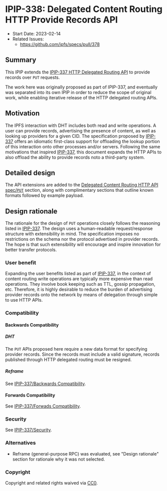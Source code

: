 # IPIP-338: Delegated Content Routing HTTP Provide Records API

- Start Date: 2023-02-14
- Related Issues:
  - https://github.com/ipfs/specs/pull/378

## Summary

This IPIP extends the [IPIP-337 HTTP Delegated Routing API](0337-delegated-routing-http-api.md) to provide records over `PUT` requests.

The work here was originally proposed as part of IPIP-337, and eventually was separated into its own IPIP in order to reduce the scope of original work, while enabling iterative release of the HTTP delegated routing APIs.

## Motivation

The IPFS interaction with DHT includes both read and write operations.
A user can provide records, advertising the presence of content, as well as looking up providers for a given CID.
The specification proposed by [IPIP-337](0337-delegated-routing-http-api.md) offers an idiomatic first-class support for offloading the lookup portion of this interaction onto other processes and/or servers.
Following the same motivations that inspired [IPIP-337](0337-delegated-routing-http-api.md), this document expands the HTTP APIs to also
offload the ability to provide records noto a third-party system.

## Detailed design

The API extensions are added to the [Delegated Content Routing HTTP API spec/`PUT`](../routing/DELEGATED_CONTENT_ROUTING_HTTP.md#put-routingv1providers) section, along with complimentary sections that outline known formats followed by example payload.

## Design rationale

The rationale for the design of `PUT` operations closely follows the reasoning listed in [IPIP-337](0337-delegated-routing-http-api.md#design-rationale).
The design uses a human-readable request/response structure with extensibility in mind.
The specification imposes no restrictions on the schema nor the protocol advertised in provider records.
The hope is that such extensibility will encourage and inspire innovation for better transfer protocols.

### User benefit

Expanding the user benefits listed as part of [IPIP-337](0337-delegated-routing-http-api.md#user-benefit), in the context of content routing write operations are typically more expensive than read operations. They involve book keeping such as TTL, gossip propagation, etc.
Therefore, it is highly desirable to reduce the burden of advertising provider records onto the network by means of delegation through simple to use HTTP APIs.

### Compatibility

#### Backwards Compatibility

##### DHT

The `PUT` APIs proposed here require a new data format for specifying provider records.
Since the records must include a valid signature, records published through HTTP delegated routing must be resigned.

##### Reframe

See [IPIP-337/Backwards Compatibility](0337-delegated-routing-http-api.md#backwards-compatibility).

#### Forwards Compatibility

See [IPIP-337/Forwads Compatibility](0337-delegated-routing-http-api.md#forwards-compatibility).

### Security

See [IPIP-337/Security](0337-delegated-routing-http-api.md#security).

### Alternatives

- Reframe (general-purpose RPC) was evaluated, see "Design rationale" section for rationale why it was not selected.

### Copyright

Copyright and related rights waived via [CC0](https://creativecommons.org/publicdomain/zero/1.0/).

